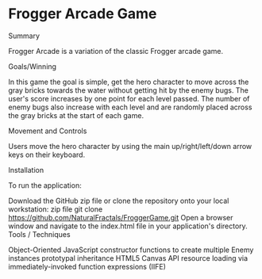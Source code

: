 Frogger Arcade Game
===============================

Summary

Frogger Arcade is a variation of the classic Frogger arcade game.

Goals/Winning

In this game the goal is simple, get the hero character to move across the gray bricks towards the water without getting hit by the enemy bugs. The user's score increases by one point for each level passed. The number of enemy bugs also increase with each level and are randomly placed across the gray bricks at the start of each game.

Movement and Controls

Users move the hero character by using the main up/right/left/down arrow keys on their keyboard.

Installation

To run the application:

Download the GitHub zip file or clone the repository onto your local workstation:
zip file 
git clone https://github.com/NaturalFractals/FroggerGame.git
Open a browser window and navigate to the index.html file in your application's directory.
Tools / Techniques

Object-Oriented JavaScript
constructor functions to create multiple Enemy instances
prototypal inheritance
HTML5 Canvas API
resource loading via immediately-invoked function expressions (IIFE)
